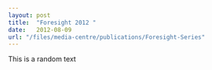 ```yaml
---
layout: post
title:  "Foresight 2012 "
date:   2012-08-09
url: "/files/media-centre/publications/Foresight-Series"
---
```


This is a random text
